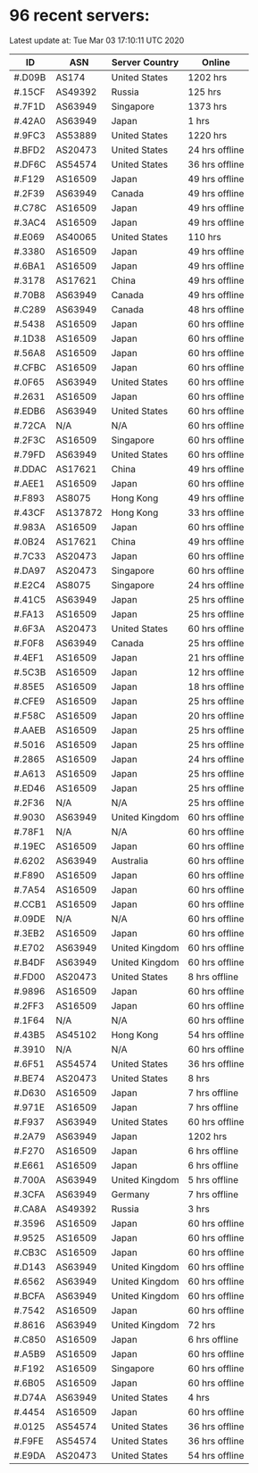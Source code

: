 # 96 recent servers:

Latest update at: Tue Mar 03 17:10:11 UTC 2020

| ID | ASN | Server Country | Online |
| -- | --- | -------------- | ------ |
| #.D09B | AS174 | United States | 1202 hrs |
| #.15CF | AS49392 | Russia | 125 hrs |
| #.7F1D | AS63949 | Singapore | 1373 hrs |
| #.42A0 | AS63949 | Japan | 1 hrs |
| #.9FC3 | AS53889 | United States | 1220 hrs |
| #.BFD2 | AS20473 | United States | 24 hrs offline |
| #.DF6C | AS54574 | United States | 36 hrs offline |
| #.F129 | AS16509 | Japan | 49 hrs offline |
| #.2F39 | AS63949 | Canada | 49 hrs offline |
| #.C78C | AS16509 | Japan | 49 hrs offline |
| #.3AC4 | AS16509 | Japan | 49 hrs offline |
| #.E069 | AS40065 | United States | 110 hrs |
| #.3380 | AS16509 | Japan | 49 hrs offline |
| #.6BA1 | AS16509 | Japan | 49 hrs offline |
| #.3178 | AS17621 | China | 49 hrs offline |
| #.70B8 | AS63949 | Canada | 49 hrs offline |
| #.C289 | AS63949 | Canada | 48 hrs offline |
| #.5438 | AS16509 | Japan | 60 hrs offline |
| #.1D38 | AS16509 | Japan | 60 hrs offline |
| #.56A8 | AS16509 | Japan | 60 hrs offline |
| #.CFBC | AS16509 | Japan | 60 hrs offline |
| #.0F65 | AS63949 | United States | 60 hrs offline |
| #.2631 | AS16509 | Japan | 60 hrs offline |
| #.EDB6 | AS63949 | United States | 60 hrs offline |
| #.72CA | N/A | N/A | 60 hrs offline |
| #.2F3C | AS16509 | Singapore | 60 hrs offline |
| #.79FD | AS63949 | United States | 60 hrs offline |
| #.DDAC | AS17621 | China | 49 hrs offline |
| #.AEE1 | AS16509 | Japan | 60 hrs offline |
| #.F893 | AS8075 | Hong Kong | 49 hrs offline |
| #.43CF | AS137872 | Hong Kong | 33 hrs offline |
| #.983A | AS16509 | Japan | 60 hrs offline |
| #.0B24 | AS17621 | China | 49 hrs offline |
| #.7C33 | AS20473 | Japan | 60 hrs offline |
| #.DA97 | AS20473 | Singapore | 60 hrs offline |
| #.E2C4 | AS8075 | Singapore | 24 hrs offline |
| #.41C5 | AS63949 | Japan | 25 hrs offline |
| #.FA13 | AS16509 | Japan | 25 hrs offline |
| #.6F3A | AS20473 | United States | 60 hrs offline |
| #.F0F8 | AS63949 | Canada | 25 hrs offline |
| #.4EF1 | AS16509 | Japan | 21 hrs offline |
| #.5C3B | AS16509 | Japan | 12 hrs offline |
| #.85E5 | AS16509 | Japan | 18 hrs offline |
| #.CFE9 | AS16509 | Japan | 25 hrs offline |
| #.F58C | AS16509 | Japan | 20 hrs offline |
| #.AAEB | AS16509 | Japan | 25 hrs offline |
| #.5016 | AS16509 | Japan | 25 hrs offline |
| #.2865 | AS16509 | Japan | 24 hrs offline |
| #.A613 | AS16509 | Japan | 25 hrs offline |
| #.ED46 | AS16509 | Japan | 25 hrs offline |
| #.2F36 | N/A | N/A | 25 hrs offline |
| #.9030 | AS63949 | United Kingdom | 60 hrs offline |
| #.78F1 | N/A | N/A | 60 hrs offline |
| #.19EC | AS16509 | Japan | 60 hrs offline |
| #.6202 | AS63949 | Australia | 60 hrs offline |
| #.F890 | AS16509 | Japan | 60 hrs offline |
| #.7A54 | AS16509 | Japan | 60 hrs offline |
| #.CCB1 | AS16509 | Japan | 60 hrs offline |
| #.09DE | N/A | N/A | 60 hrs offline |
| #.3EB2 | AS16509 | Japan | 60 hrs offline |
| #.E702 | AS63949 | United Kingdom | 60 hrs offline |
| #.B4DF | AS63949 | United Kingdom | 60 hrs offline |
| #.FD00 | AS20473 | United States | 8 hrs offline |
| #.9896 | AS16509 | Japan | 60 hrs offline |
| #.2FF3 | AS16509 | Japan | 60 hrs offline |
| #.1F64 | N/A | N/A | 60 hrs offline |
| #.43B5 | AS45102 | Hong Kong | 54 hrs offline |
| #.3910 | N/A | N/A | 60 hrs offline |
| #.6F51 | AS54574 | United States | 36 hrs offline |
| #.BE74 | AS20473 | United States | 8 hrs |
| #.D630 | AS16509 | Japan | 7 hrs offline |
| #.971E | AS16509 | Japan | 7 hrs offline |
| #.F937 | AS63949 | United States | 60 hrs offline |
| #.2A79 | AS63949 | Japan | 1202 hrs |
| #.F270 | AS16509 | Japan | 6 hrs offline |
| #.E661 | AS16509 | Japan | 6 hrs offline |
| #.700A | AS63949 | United Kingdom | 5 hrs offline |
| #.3CFA | AS63949 | Germany | 7 hrs offline |
| #.CA8A | AS49392 | Russia | 3 hrs |
| #.3596 | AS16509 | Japan | 60 hrs offline |
| #.9525 | AS16509 | Japan | 60 hrs offline |
| #.CB3C | AS16509 | Japan | 60 hrs offline |
| #.D143 | AS63949 | United Kingdom | 60 hrs offline |
| #.6562 | AS63949 | United Kingdom | 60 hrs offline |
| #.BCFA | AS63949 | United Kingdom | 60 hrs offline |
| #.7542 | AS16509 | Japan | 60 hrs offline |
| #.8616 | AS63949 | United Kingdom | 72 hrs |
| #.C850 | AS16509 | Japan | 6 hrs offline |
| #.A5B9 | AS16509 | Japan | 60 hrs offline |
| #.F192 | AS16509 | Singapore | 60 hrs offline |
| #.6B05 | AS16509 | Japan | 60 hrs offline |
| #.D74A | AS63949 | United States | 4 hrs |
| #.4454 | AS16509 | Japan | 60 hrs offline |
| #.0125 | AS54574 | United States | 36 hrs offline |
| #.F9FE | AS54574 | United States | 36 hrs offline |
| #.E9DA | AS20473 | United States | 54 hrs offline |

